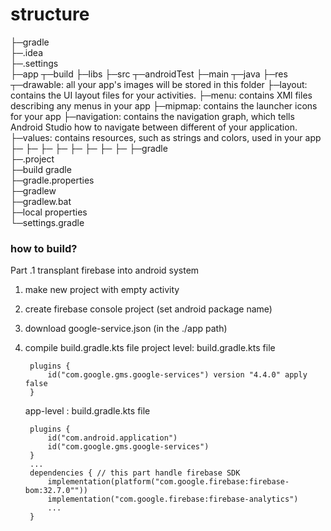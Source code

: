 # structure
    
├─gradle            
├─.idea             
├─.settings         
├─app               ┬─build
                    ├─libs
                    ├─src   ┬─androidTest
                            ├─main          ┬─java
                                            ├─res   ┬─drawable: all your app's images will be stored in this folder
                                                    ├─layout: contains the UI layout files for your activities.
                                                    ├─menu: contains XMl files describing any menus in your app
                                                    ├─mipmap: contains the launcher icons for your app
                                                    ├─navigation: contains the navigation graph, which tells Android Studio how to navigate between different of your application.
                                                    ├─values: contains resources, such as strings and colors, used in your app
                                                    ├─
                                                    ├─
                                                    ├─
                                                    ├─
                                                    ├─
                                                    ├─
                                                    ├─
                                                    ├─
├─gradle            
├─.project          
├─build gradle      
├─gradle.properties     
├─gradlew           
├─gradlew.bat       
├─local properties  
└─settings.gradle   
    

### how to build?

Part .1 transplant firebase into android system

1. make new project with empty activity
2. create firebase console project (set android package name)
3. download google-service.json (in the ./app path)
4. compile build.gradle.kts file
   project level: build.gradle.kts file
   ```
    plugins { 
        id("com.google.gms.google-services") version "4.4.0" apply false 
    }

   ```

   app-level : build.gradle.kts file
   ```
    plugins { 
        id("com.android.application")
        id("com.google.gms.google-services")
    }
    ...
    dependencies { // this part handle firebase SDK
        implementation(platform("com.google.firebase:firebase-bom:32.7.0""))
        implementation("com.google.firebase:firebase-analytics")
        ...
    }
   ```

   